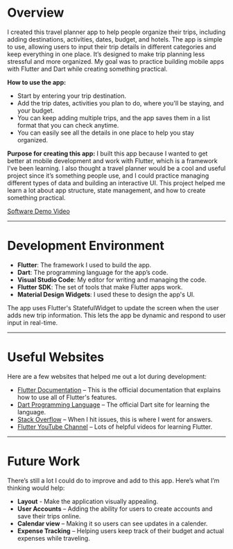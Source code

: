 # Overview

I created this travel planner app to help people organize their trips, including adding destinations, activities, dates, budget, and hotels. The app is simple to use, allowing users to input their trip details in different categories and keep everything in one place. It’s designed to make trip planning less stressful and more organized. My goal was to practice building mobile apps with Flutter and Dart while creating something practical.

**How to use the app:**
- Start by entering your trip destination.
- Add the trip dates, activities you plan to do, where you'll be staying, and your budget.
- You can keep adding multiple trips, and the app saves them in a list format that you can check anytime.
- You can easily see all the details in one place to help you stay organized.

**Purpose for creating this app:**
I built this app because I wanted to get better at mobile development and work with Flutter, which is a framework I’ve been learning. I also thought a travel planner would be a cool and useful project since it’s something people use, and I could practice managing different types of data and building an interactive UI. This project helped me learn a lot about app structure, state management, and how to create something practical.

[Software Demo Video](http://youtube.link.goes.here)

---

# Development Environment

- **Flutter**: The framework I used to build the app.
- **Dart**: The programming language for the app’s code.
- **Visual Studio Code**: My editor for writing and managing the code.
- **Flutter SDK**: The set of tools that make Flutter apps work.
- **Material Design Widgets**: I used these to design the app's UI.

The app uses Flutter's StatefulWidget to update the screen when the user adds new trip information. This lets the app be dynamic and respond to user input in real-time.

---

# Useful Websites

Here are a few websites that helped me out a lot during development:

* [Flutter Documentation](https://flutter.dev/docs) – This is the official documentation that explains how to use all of Flutter's features.
* [Dart Programming Language](https://dart.dev) – The official Dart site for learning the language.
* [Stack Overflow](https://stackoverflow.com) – When I hit issues, this is where I went for answers.
* [Flutter YouTube Channel](https://www.youtube.com/c/FlutterDev) – Lots of helpful videos for learning Flutter.

---

# Future Work

There’s still a lot I could do to improve and add to this app. Here’s what I’m thinking would help:

* **Layout** - Make the application visually appealing.
* **User Accounts** – Adding the ability for users to create accounts and save their trips online.
* **Calendar view** – Making it so users can see updates in a calender.
* **Expense Tracking** – Helping users keep track of their budget and actual expenses while traveling.

